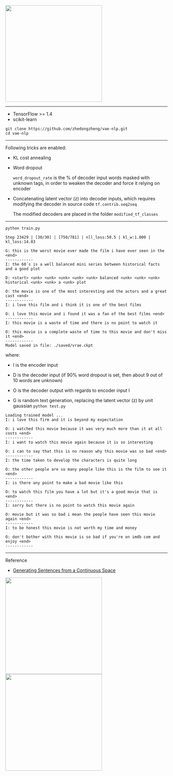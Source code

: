 <img src="https://github.com/zhedongzheng/finch/blob/master/assets/vrae_motivation.png" height='300'>

---
* TensorFlow >= 1.4
* scikit-learn
```
git clone https://github.com/zhedongzheng/vae-nlp.git
cd vae-nlp
```
---
Following tricks are enabled:
* KL cost annealing

* Word dropout

  ```word_dropout_rate``` is the % of decoder input words masked with unknown tags, in order to weaken the decoder and force it relying on encoder

* Concatenating latent vector (z) into decoder inputs, which requires modifying the decoder in source code ```tf.contrib.seq2seq```

  The modified decoders are placed in the folder ``` modified_tf_classes ```
---
``` python train.py ```
```
Step 23429 | [30/30] | [750/781] | nll_loss:50.5 | kl_w:1.000 | kl_loss:14.03 

G: this is the worst movie ever made the film i have ever seen in the <end>
------------
I: the 60´s is a well balanced mini series between historical facts and a good plot

D: <start> <unk> <unk> <unk> <unk> <unk> balanced <unk> <unk> <unk> historical <unk> <unk> a <unk> plot

O: the movie is one of the most interesting and the actors and a great cast <end>
------------
I: i love this film and i think it is one of the best films

O: i love this movie and i found it was a fan of the best films <end>
------------
I: this movie is a waste of time and there is no point to watch it

O: this movie is a complete waste of time to this movie and don't miss it <end>
------------
Model saved in file: ./saved/vrae.ckpt
```
where:
* I is the encoder input

* D is the decoder input (if 90% word dropout is set, then about 9 out of 10 words are unknown)

* O is the decoder output with regards to encoder input I

* G is random text generation, replacing the latent vector (z) by unit gaussian
``` python test.py ```
```
Loading trained model ...
I: i love this firm and it is beyond my expectation

O: i watched this movie because it was very much more than it at all costs <end>
------------
I: i want to watch this movie again because it is so interesting

O: i can to say that this is no reason why this movie was so bad <end>
------------
I: the time taken to develop the characters is quite long

O: the other people are so many people like this is the film to see it <end>
------------
I: is there any point to make a bad movie like this

O: to watch this film you have a lot but it's a good movie that is <end>
------------
I: sorry but there is no point to watch this movie again

O: movie but it was so bad i mean the people have seen this movie again <end>
------------
I: to be honest this movie is not worth my time and money

O: don't bother with this movie is so bad if you're on imdb com and enjoy <end>
------------
```
---
Reference
* [Generating Sentences from a Continuous Space](https://arxiv.org/abs/1511.06349)

<img src="https://github.com/zhedongzheng/finch/blob/master/assets/vrae_struct.jpg" height='300'>

<img src="https://github.com/zhedongzheng/finch/blob/master/assets/vrae.png" height="300">
